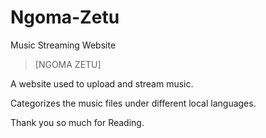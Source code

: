 # Ngoma-Zetu
Music Streaming Website

> [NGOMA ZETU]

A website used to upload and stream music.

Categorizes the music files under different local languages.



Thank you so much for Reading.
